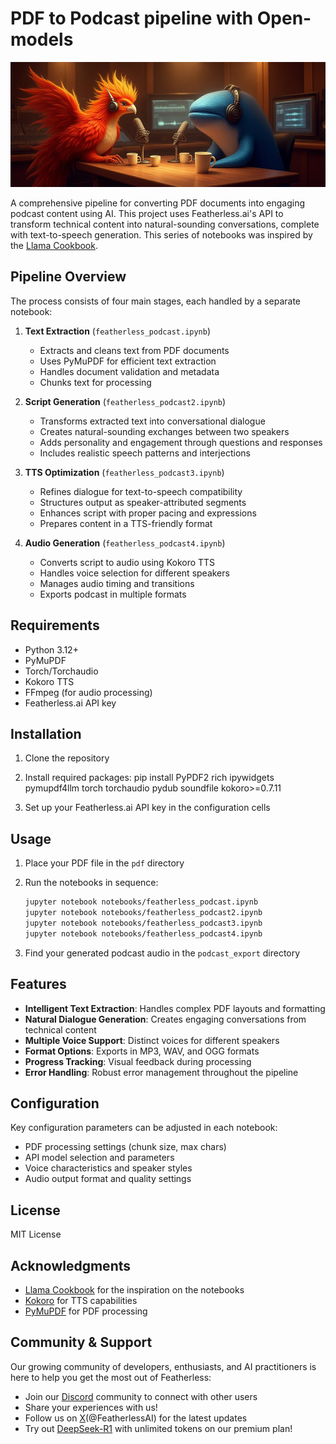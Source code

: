 # PDF to Podcast pipeline with Open-models

![PDF to Podcast Pipeline](assets/podcastbanner.jpeg)

A comprehensive pipeline for converting PDF documents into engaging podcast content using AI. This project uses Featherless.ai's API to transform technical content into natural-sounding conversations, complete with text-to-speech generation. This series of notebooks was inspired by the [Llama Cookbook](https://github.com/meta-llama/llama-cookbook).

## Pipeline Overview

The process consists of four main stages, each handled by a separate notebook:

1. **Text Extraction** (`featherless_podcast.ipynb`)
   - Extracts and cleans text from PDF documents
   - Uses PyMuPDF for efficient text extraction
   - Handles document validation and metadata
   - Chunks text for processing

2. **Script Generation** (`featherless_podcast2.ipynb`)
   - Transforms extracted text into conversational dialogue
   - Creates natural-sounding exchanges between two speakers
   - Adds personality and engagement through questions and responses
   - Includes realistic speech patterns and interjections

3. **TTS Optimization** (`featherless_podcast3.ipynb`)
   - Refines dialogue for text-to-speech compatibility
   - Structures output as speaker-attributed segments
   - Enhances script with proper pacing and expressions
   - Prepares content in a TTS-friendly format

4. **Audio Generation** (`featherless_podcast4.ipynb`)
   - Converts script to audio using Kokoro TTS
   - Handles voice selection for different speakers
   - Manages audio timing and transitions
   - Exports podcast in multiple formats

## Requirements

- Python 3.12+
- PyMuPDF
- Torch/Torchaudio
- Kokoro TTS
- FFmpeg (for audio processing)
- Featherless.ai API key

## Installation

1. Clone the repository
2. Install required packages:
pip install PyPDF2 rich ipywidgets pymupdf4llm torch torchaudio pydub soundfile kokoro>=0.7.11

3. Set up your Featherless.ai API key in the configuration cells

## Usage

1. Place your PDF file in the `pdf` directory
2. Run the notebooks in sequence:
   ```bash
   jupyter notebook notebooks/featherless_podcast.ipynb
   jupyter notebook notebooks/featherless_podcast2.ipynb
   jupyter notebook notebooks/featherless_podcast3.ipynb
   jupyter notebook notebooks/featherless_podcast4.ipynb
   ```

3. Find your generated podcast audio in the `podcast_export` directory

## Features

- **Intelligent Text Extraction**: Handles complex PDF layouts and formatting
- **Natural Dialogue Generation**: Creates engaging conversations from technical content
- **Multiple Voice Support**: Distinct voices for different speakers
- **Format Options**: Exports in MP3, WAV, and OGG formats
- **Progress Tracking**: Visual feedback during processing
- **Error Handling**: Robust error management throughout the pipeline

## Configuration

Key configuration parameters can be adjusted in each notebook:

- PDF processing settings (chunk size, max chars)
- API model selection and parameters
- Voice characteristics and speaker styles
- Audio output format and quality settings

## License

MIT License

## Acknowledgments

- [Llama Cookbook](https://github.com/meta-llama/llama-cookbook) for the inspiration on the notebooks
- [Kokoro](https://github.com/hexgrad/kokoro) for TTS capabilities
- [PyMuPDF](https://github.com/pymupdf/PyMuPDF) for PDF processing

## Community & Support
Our growing community of developers, enthusiasts, and AI practitioners is here to help you get the most out of Featherless:
- Join our [Discord](https://discord.gg/7gybCMPjVA) community to connect with other users
- Share your experiences with us!
- Follow us on [X](https://x.com/FeatherlessAI)(@FeatherlessAI) for the latest updates
- Try out [DeepSeek-R1](https://featherless.ai/blog/deepseek-r1-available-for-premium-users) with unlimited tokens on our premium plan!
